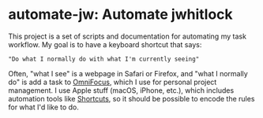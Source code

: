 # automate-jw: Automate jwhitlock

This project is a set of scripts and documentation for automating my task
workflow. My goal is to have a keyboard shortcut that says:

    "Do what I normally do with what I'm currently seeing"

Often, "what I see" is a webpage in Safari or Firefox, and "what I normally do"
is add a task to [OmniFocus][], which I use for personal project management. I
use Apple stuff (macOS, iPhone, etc.), which includes automation tools like
[Shortcuts][], so it should be possible to encode the rules for what I'd like
to do.

[OmniFocus]: https://www.omnigroup.com/omnifocus
[Shortcuts]: https://support.apple.com/guide/shortcuts-mac
